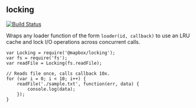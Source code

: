 locking
-------

[![Build Status](https://travis-ci.org/mapbox/node-locking.svg?branch=master)](https://travis-ci.org/mapbox/node-locking)

Wraps any loader function of the form `loader(id, callback)` to use
an LRU cache and lock I/O operations across concurrent calls.

    var Locking = require('@mapbox/locking');
    var fs = require('fs');
    var readFile = Locking(fs.readFile);

    // Reads file once, calls callback 10x.
    for (var i = 0; i < 10; i++) {
        readFile('./sample.txt', function(err, data) {
            console.log(data);
        });
    }

